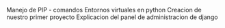 Manejo de PIP - comandos
Entornos virtuales en python
Creacion de nuestro primer proyecto
Explicacion del panel de administracion de django